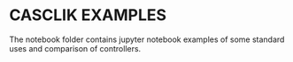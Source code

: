 # CASCLIK EXAMPLES
The notebook folder contains jupyter notebook examples of some standard uses and comparison of controllers.
